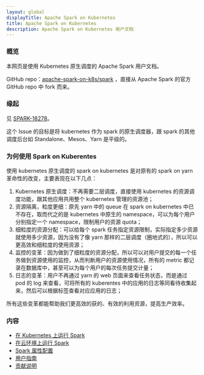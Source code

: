 ```yaml
---
layout: global
displayTitle: Apache Spark on Kubernetes
title: Apache Spark on Kubernetes
description: Apache Spark on Kubernetes 用户文档
---
```


### 概览

本网页是使用 Kubernetes 原生调度的 Apache Spark 用户文档。

GitHub repo：[apache-spark-on-k8s/spark](https://github.com/apache-spark-on-k8s/spark) ，直接从 Apache Spark 的官方 GitHub repo 中 fork 而来。

### 缘起

见 [SPARK-18278](https://issues.apache.org/jira/browse/SPARK-18278)。

这个 Issue 的目标是将 kubernetes 作为 spark 的原生调度器，跟 spark 的其他调度后台如 Standalone、Mesos、Yarn 是平级的。

### 为何使用 Spark on Kuberentes

使用 kubernetes 原生调度的 spark on kubernetes 是对原有的 spark on yarn 革命性的改变，主要表现在以下几点：

1. Kubernetes 原生调度：不再需要二层调度，直接使用 kubernetes 的资源调度功能，跟其他应用共用整个 kubernetes 管理的资源池；
2. 资源隔离，粒度更细：原先 yarn 中的 queue 在 spark on kubernetes 中已不存在，取而代之的是 kubernetes 中原生的 namespace，可以为每个用户分别指定一个 namespace，限制用户的资源 quota；
3. 细粒度的资源分配：可以给每个 spark 任务指定资源限制，实际指定多少资源就使用多少资源，因为没有了像 yarn 那样的二层调度（圈地式的），所以可以更高效和细粒度的使用资源；
4. 监控的变革：因为做到了细粒度的资源分配，所以可以对用户提交的每一个任务做到资源使用的监控，从而判断用户的资源使用情况，所有的 metric 都记录在数据库中，甚至可以为每个用户的每次任务提交计量；
5. 日志的变革：用户不再通过 yarn 的 web 页面来查看任务状态，而是通过 pod 的 log 来查看，可将所有的 kuberentes 中的应用的日志等同看待收集起来，然后可以根据标签查看对应应用的日志；

所有这些变革都能帮助我们更高效的获的、有效的利用资源，提高生产效率。


### 内容

* [在 Kubernetes 上运行 Spark](./running-on-kubernetes.html)
* [在云环境上运行 Spark](./running-on-kubernetes-cloud.html)
* [Spark 属性配置](./spark-properties.html)
* [用户指南](user-guide.html)
* [贡献说明](./contribute.html)
